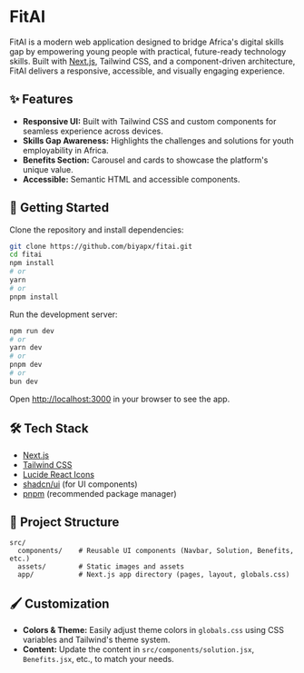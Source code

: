# FitAI

FitAI is a modern web application designed to bridge Africa's digital skills gap by empowering young people with practical, future-ready technology skills. Built with [Next.js](https://nextjs.org), Tailwind CSS, and a component-driven architecture, FitAI delivers a responsive, accessible, and visually engaging experience.

## ✨ Features

- **Responsive UI:** Built with Tailwind CSS and custom components for seamless experience across devices.
- **Skills Gap Awareness:** Highlights the challenges and solutions for youth employability in Africa.
- **Benefits Section:** Carousel and cards to showcase the platform's unique value.
- **Accessible:** Semantic HTML and accessible components.

## 🚀 Getting Started

Clone the repository and install dependencies:

```bash
git clone https://github.com/biyapx/fitai.git
cd fitai
npm install
# or
yarn
# or
pnpm install
```

Run the development server:

```bash
npm run dev
# or
yarn dev
# or
pnpm dev
# or
bun dev
```

Open [http://localhost:3000](http://localhost:3000) in your browser to see the app.

## 🛠️ Tech Stack

- [Next.js](https://nextjs.org/)
- [Tailwind CSS](https://tailwindcss.com/)
- [Lucide React Icons](https://lucide.dev/)
- [shadcn/ui](https://ui.shadcn.com/) (for UI components)
- [pnpm](https://pnpm.io/) (recommended package manager)

## 📁 Project Structure

```
src/
  components/    # Reusable UI components (Navbar, Solution, Benefits, etc.)
  assets/        # Static images and assets
  app/           # Next.js app directory (pages, layout, globals.css)
```

## 🖌️ Customization

- **Colors & Theme:** Easily adjust theme colors in `globals.css` using CSS variables and Tailwind's theme system.
- **Content:** Update the content in `src/components/solution.jsx`, `Benefits.jsx`, etc., to match your needs.
